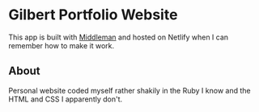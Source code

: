 # Gilbert Portfolio Website

This app is built with [Middleman] and hosted on Netlify when I can remember how to make it work.

[Middleman]: https://middlemanapp.com/

## About

Personal website coded myself rather shakily in the Ruby I know and the HTML and CSS I apparently don't.